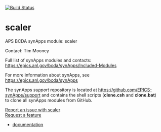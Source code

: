 [![Build Status](https://travis-ci.org/epics-modules/scaler.svg?branch=master)](https://travis-ci.org/epics-modules/scaler)

# scaler
APS BCDA synApps module: scaler

Contact: Tim Mooney

Full list of synApps modules and contacts:
  https://epics.anl.gov/bcda/synApps/Included-Modules

For more information about synApps, see
   https://epics.anl.gov/bcda/synApps
   
The synApps *support* repository is located at https://github.com/EPICS-synApps/support
and contains the shell scripts (**clone.csh** and **clone.bat**) to clone all synApps modules from GitHub.

[Report an issue with scaler](https://github.com/epics-modules/scaler/issues/new?title=%20ISSUE%20NAME%20HERE&body=**Describe%20the%20issue**%0A%0A**Steps%20to%20reproduce**%0A1.%20Step%20one%0A2.%20Step%20two%0A3.%20Step%20three%0A%0A**Expected%20behaivour**%0A%0A**Actual%20behaviour**%0A%0A**Build%20Environment**%0AArchitecture:%0AEpics%20Base%20Version:%0ADependent%20Module%20Versions:&labels=bug)  
[Request a feature](https://github.com/epics-modules/scaler/issues/new?title=%20FEATURE%20SHORT%20DESCRIPTION&body=**Feature%20Long%20Description**%0A%0A**Why%20should%20this%20be%20added?**%0A&labels=enhancement)

* [documentation](https://github.com/epics-modules/scaler/blob/master/documentation/README.md)
